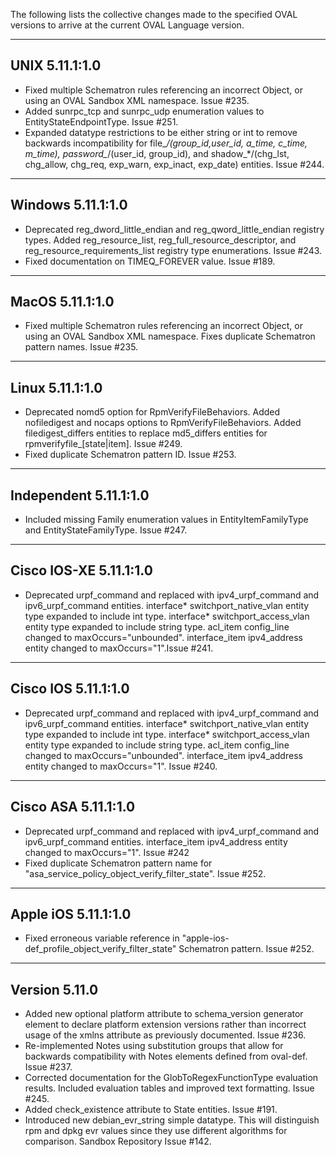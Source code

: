 The following lists the collective changes made to the specified OVAL versions to arrive at the current OVAL Language version. 

----------------------------------
UNIX 5.11.1:1.0
----------------------------------
* Fixed multiple Schematron rules referencing an incorrect Object, or using an OVAL Sandbox XML namespace. Issue #235.
* Added sunrpc_tcp and sunrpc_udp enumeration values to EntityStateEndpointType. Issue #251.
* Expanded datatype restrictions to be either string or int to remove backwards incompatibility for file_*/(group_id,user_id, a_time, c_time, m_time), password_*/(user_id, group_id), and shadow_*/(chg_lst, chg_allow, chg_req, exp_warn, exp_inact, exp_date) entities. Issue #244.


----------------------------------
Windows 5.11.1:1.0
----------------------------------
* Deprecated reg_dword_little_endian and reg_qword_little_endian registry types. Added reg_resource_list, reg_full_resource_descriptor, and reg_resource_requirements_list registry type enumerations. Issue #243.
* Fixed documentation on TIMEQ_FOREVER value. Issue #189.

----------------------------------
MacOS 5.11.1:1.0
----------------------------------
* Fixed multiple Schematron rules referencing an incorrect Object, or using an OVAL Sandbox XML namespace. Fixes duplicate Schematron pattern names. Issue #235.

----------------------------------
Linux 5.11.1:1.0
----------------------------------
* Deprecated nomd5 option for RpmVerifyFileBehaviors. Added nofiledigest and nocaps options to RpmVerifyFileBehaviors. Added filedigest_differs entities to replace md5_differs entities for rpmverifyfile_[state|item]. Issue #249.
* Fixed duplicate Schematron pattern ID. Issue #253.

----------------------------------
Independent 5.11.1:1.0
----------------------------------
* Included missing Family enumeration values in EntityItemFamilyType and EntityStateFamilyType. Issue #247.

----------------------------------
Cisco IOS-XE 5.11.1:1.0
----------------------------------
* Deprecated urpf_command and replaced with ipv4_urpf_command  and ipv6_urpf_command entities. interface* switchport_native_vlan entity type expanded to include int type. interface* switchport_access_vlan entity type expanded to include string type. acl_item config_line changed to maxOccurs="unbounded". interface_item ipv4_address entity changed to maxOccurs="1".Issue #241.

----------------------------------
Cisco IOS 5.11.1:1.0
----------------------------------
* Deprecated urpf_command and replaced with ipv4_urpf_command  and ipv6_urpf_command entities. interface* switchport_native_vlan entity type expanded to include int type. interface* switchport_access_vlan entity type expanded to include string type. acl_item config_line changed to maxOccurs="unbounded". interface_item ipv4_address entity changed to maxOccurs="1". Issue #240.

----------------------------------
Cisco ASA 5.11.1:1.0
----------------------------------
* Deprecated urpf_command and replaced with ipv4_urpf_command  and ipv6_urpf_command entities. interface_item ipv4_address entity changed to maxOccurs="1". Issue #242
* Fixed duplicate Schematron pattern name for "asa_service_policy_object_verify_filter_state". Issue #252.

----------------------------------
Apple iOS 5.11.1:1.0
----------------------------------
* Fixed erroneous variable reference in "apple-ios-def_profile_object_verify_filter_state" Schematron pattern. Issue #252.

----------------------------------
Version 5.11.0
----------------------------------
* Added new optional platform attribute to schema_version generator element to declare platform extension versions rather than incorrect usage of the xmlns attribute as previously documented. Issue #236.
* Re-implemented Notes using substitution groups that allow for backwards compatibility with Notes elements defined from oval-def. Issue #237.
* Corrected documentation for the GlobToRegexFunctionType evaluation results. Included evaluation tables and improved text formatting. Issue #245.
* Added check_existence attribute to State entities. Issue #191.
* Introduced new debian_evr_string simple datatype. This will distinguish rpm and dpkg evr values since they use different algorithms for comparison. Sandbox Repository Issue #142.
